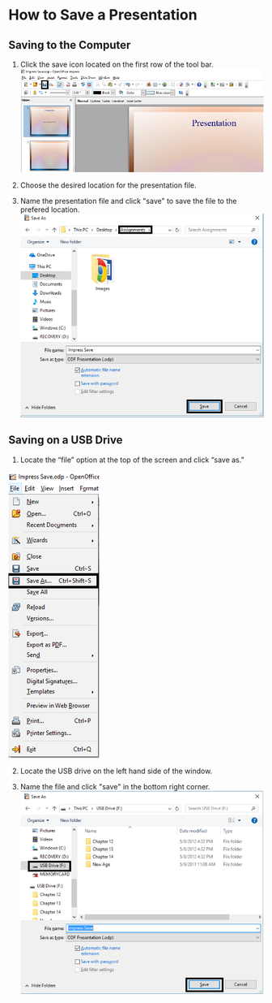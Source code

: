 # How to Save a Presentation
## Saving to the Computer
1. Click the save icon located on the first row of the tool bar. ![Save 1](/assets/Save%201.PNG)

2. Choose the desired location for the presentation file.

3. Name the presentation file and click "save" to save the file to the prefered location. ![Save 3](/assets/Save%203.png)
 
##  Saving on a USB Drive
1. Locate the “file” option at the top of the screen and click “save as.”

![Save 2](/assets/Save%202.png)

2. Locate the USB drive on the left hand side of the window.

3. Name the file and click "save" in the bottom right corner. ![Save 4](/assets/Save%204.png)

